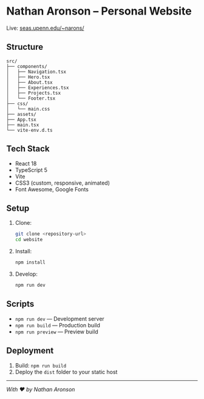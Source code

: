 # Nathan Aronson – Personal Website

Live: [seas.upenn.edu/~narons/](https://seas.upenn.edu/~narons/)

## Structure
```
src/
├── components/
│   ├── Navigation.tsx
│   ├── Hero.tsx
│   ├── About.tsx
│   ├── Experiences.tsx
│   ├── Projects.tsx
│   └── Footer.tsx
├── css/
│   └── main.css
├── assets/
├── App.tsx
├── main.tsx
└── vite-env.d.ts
```

## Tech Stack
- React 18
- TypeScript 5
- Vite
- CSS3 (custom, responsive, animated)
- Font Awesome, Google Fonts

## Setup
1. Clone:
   ```bash
   git clone <repository-url>
   cd website
   ```
2. Install:
   ```bash
   npm install
   ```
3. Develop:
   ```bash
   npm run dev
   ```

## Scripts
- `npm run dev` — Development server
- `npm run build` — Production build
- `npm run preview` — Preview build

## Deployment
1. Build: `npm run build`
2. Deploy the `dist` folder to your static host

---

_With ❤️ by Nathan Aronson_
